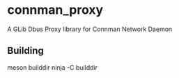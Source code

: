 # connman_proxy
A GLib Dbus Proxy library for Connman Network Daemon

## Building

meson builddir
ninja -C builddir
